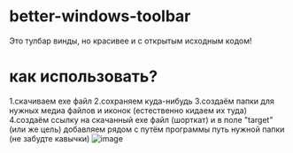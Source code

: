 # better-windows-toolbar
Это тулбар винды, но красивее и с открытым исходным кодом!

# как использовать?

1.скачиваем exe файл
2.сохраняем куда-нибудь
3.создаём папки для нужных медиа файлов и иконок (естественно кидаем их туда)
4.создаём ссылку на скачанный exe файл (шорткат) и в поле "target" (или же цель) добавляем рядом с путём программы путь нужной папки (не забудте кавычки)
![image](https://github.com/user-attachments/assets/fe192456-8475-404a-ac11-534de0110b8a)

